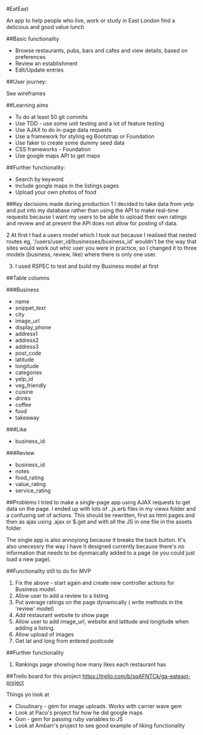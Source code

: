 #EatEast

An app to help people who live, work or study in East London find a delicious and good value lunch

##Basic functionality

* Browse restaurants, pubs, bars and cafes and view details, based on preferences
* Review an establishment
* Edit/Update entries

##User journey:

See wireframes

##Learning aims

* To do at least 50 git commits
* Use TDD - use some unit testing and a lot of feature testing
* Use AJAX to do in-page data requests
* Use a framework for styling eg Bootstrap or Foundation
* Use faker to create some dummy seed data
* CSS frameworks - Foundation
* Use google maps API to get maps

##Further functionality:

* Search by keyword
* Include google maps in the listings pages
* Upload your own photos of food

##Key decisions made during production
1 I decided to take data from yelp and put into my database rather than using the API to make real-time requests because I want my users to be able to upload their own ratings and review and at present the API does not allow for posting of data.


2 At first I had a users model which I took out because I realised that nested routes eg, '/users/user_id/businesses/business_id' wouldn't be the way that sites would work out whic user you were in practice, so I changed it to three models (business, review, like) where there is only one user.

3. I used RSPEC to test and build my Business model at  first

##Table columns

###Business
*   name
* snippet_text
* city
* image_url
* display_phone
* address1
* address2
* address3
* post_code
* latitude
* longitude
* categories
* yelp_id
* veg_friendly
* cuisine
* drinks
* coffee
* food
* takeaway

###Like

* business_id

###Review
* business_id
* notes
* food_rating
* value_rating
* service_rating

##Problems
I tried to make a single-page app using AJAX requests to get data on the page. I ended up with lots of ..js.erb files in my views folder and a confusing set of actions. This should be rewritten, first as html pages and then as ajax using .ajax or $.get and with all the JS in one file in the assets folder.

The single app is also annoyiong because it breaks the back button. It's also unecessry the way I have it designed currently because there's no information that needs to be dynmaically added to a page (ie you could just load a new  page).

##Functionality still to do for MVP

1. Fix the above - start again and create new controller actions for Business model.
2. Allow user to add a review to a listing
3. Put average ratings on the page dynamically ( write methods in the 'review' model)
4. Add restaurant website to show page
5. Allow user to add image_url, website and latitude and longitude when adding a listing.
5. Allow upload of images
6. Get lat and long from entered postcode

##Further functionality
1. Rankings page showing how many likes each restaurant has 

##Trello board for this project
https://trello.com/b/sqAFNTCk/ga-eateast-project

Things yo look at 

* Cloudinary - gem for image uploads. Works with carrier wave gem
* Look at Paco's project for how he did google maps
* Gon - gem for passing ruby variables to JS
* Look at Ambarr's project to see good example of liking functionality




